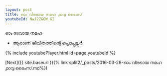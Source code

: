 ```yaml
---
layout: post
title: ഓം വിരടായ നമഹ ൧൦൮ ടൈംസ്
youtubeId: NwJ2ZGOW_GI
---
```

 
 
 ഓം ദേവായ നമഹ 
 
 -  ആരാണ് ജീവിതത്തിന്റെ പ്രൊപ്പല്ലർ 
 
  
 
  
 
 
 
 
 
 


{% include youtubePlayer.html id=page.youtubeId %}
 
[Next]({{ site.baseurl }}{% link  split2/_posts/2016-03-28-ഓം വിരടായ നമഹ ൧൦൮ ടൈംസ്.md%})
 
